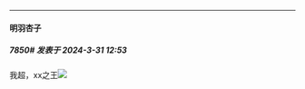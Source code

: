 ﻿
*****

####  明羽杏子  
##### 7850#       发表于 2024-3-31 12:53

我超，xx之王<img src="https://static.saraba1st.com/image/smiley/face2017/067.png" referrerpolicy="no-referrer">

